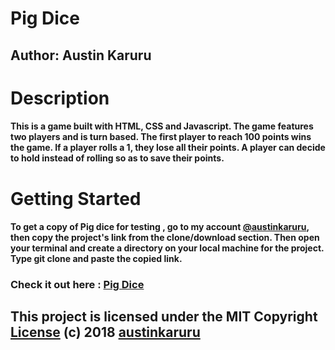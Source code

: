 # Pig Dice
## Author: Austin Karuru
# Description
#### This is a game built with HTML, CSS and Javascript. The game features two players and is turn based. The first player to reach 100 points wins the game. If a player rolls a 1, they lose all their points. A player can decide to hold instead of rolling so as to save their points.
# Getting Started 
#### To get a copy of Pig dice for testing , go to my account <a href="https://github.com/austinkaruru">@austinkaruru</a>, then copy the project's link from the clone/download section. Then open your terminal and create a directory on your local machine for the project. Type git clone and paste the copied link. 
### Check it out here : <a href="https://austinkaruru.github.io/Pig-dice/">Pig Dice</a>
## This project is licensed under the MIT Copyright <a href="https://github.com/austinkaruru/Pig-dice/blob/master/LICENSE">License</a> (c) 2018 <a href="https://github.com/austinkaruru">austinkaruru</a>
